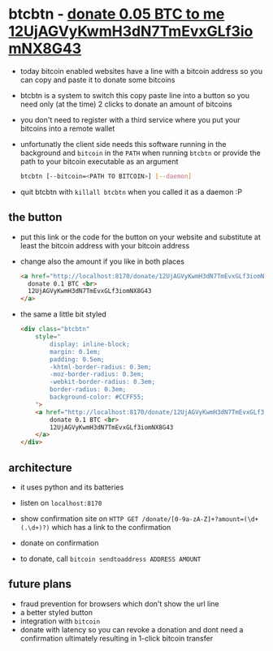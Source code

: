 # btcbtn - [donate 0.05 BTC to me 12UjAGVyKwmH3dN7TmEvxGLf3iomNX8G43](http://localhost:8170/donate/12UjAGVyKwmH3dN7TmEvxGLf3iomNX8G43?amount=0.05)

* today bitcoin enabled websites have a line with a bitcoin address so you
  can copy and paste it to donate some bitcoins
* btcbtn is a system to switch this copy paste line into a button so you need
  only (at the time) 2 clicks to donate an amount of bitcoins
* you don't need to register with a third service where you put your bitcoins
  into a remote wallet
* unfortunatly the client side needs this software running in the background
  and `bitcoin` in the `PATH` when running `btcbtn` or provide the path to
  your bitcoin executable as an argument

    ```sh
    btcbtn [--bitcoin=<PATH TO BITCOIN>] [--daemon]
    ```

* quit btcbtn with `killall btcbtn` when you called it as a daemon :P

## the button

* put this link or the code for the button on your website and substitute
  at least the bitcoin address with your bitcoin address
* change also the amount if you like in both places

    ```html
    <a href="http://localhost:8170/donate/12UjAGVyKwmH3dN7TmEvxGLf3iomNX8G43?amount=0.1">
      donate 0.1 BTC <br>
      12UjAGVyKwmH3dN7TmEvxGLf3iomNX8G43
    </a>
    ```

* the same a little bit styled

    ```html
    <div class="btcbtn"
        style="
            display: inline-block;
            margin: 0.1em;
            padding: 0.5em;
            -khtml-border-radius: 0.3em;
            -moz-border-radius: 0.3em;
            -webkit-border-radius: 0.3em;
            border-radius: 0.3em;
            background-color: #CCFF55;
        ">
        <a href="http://localhost:8170/donate/12UjAGVyKwmH3dN7TmEvxGLf3iomNX8G43?amount=0.1">
            donate 0.1 BTC <br>
            12UjAGVyKwmH3dN7TmEvxGLf3iomNX8G43
        </a>
    </div>
    ```

## architecture

* it uses python and its batteries

* listen on `localhost:8170`
* show confirmation site on `HTTP GET /donate/[0-9a-zA-Z]+?amount=(\d+(.\d+)?)`
  which has a link to the confirmation
* donate on confirmation
* to donate, call `bitcoin sendtoaddress ADDRESS AMOUNT`

## future plans

* fraud prevention for browsers which don't show the url line
* a better styled button
* integration with `bitcoin`
* donate with latency so you can revoke a donation and dont need a confirmation
  ultimately resulting in 1-click bitcoin transfer

